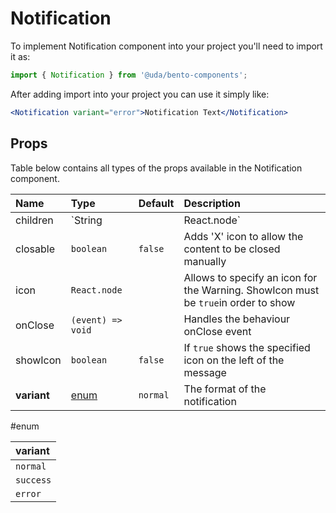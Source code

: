 # Notification

To implement Notification component into your project you'll need to import it as:

```jsx
import { Notification } from '@uda/bento-components';
```

After adding import into your project you can use it simply like:

```jsx
<Notification variant="error">Notification Text</Notification>
```

## Props

Table below contains all types of the props available in the Notification component.

| Name        | Type                   | Default  | Description                                                                        |
| :---------- | :--------------------- | :------- | :--------------------------------------------------------------------------------- |
| children    | `String || React.node` |          | Content of the Notification.                                                       |
| closable    | `boolean`              | `false`  | Adds 'X' icon to allow the content to be closed manually                           |
| icon        | `React.node`           |          | Allows to specify an icon for the Warning. ShowIcon must be `true`in order to show |
| onClose     | `(event) => void`      |          | Handles the behaviour onClose event                                                |
| showIcon    | `boolean`              | `false`  | If `true` shows the specified icon on the left of the message                      |
| **variant** | [enum](#enum)          | `normal` | The format of the notification                                                     |

#enum

| variant   |
| :-------- |
| `normal`  |
| `success` |
| `error`   |
